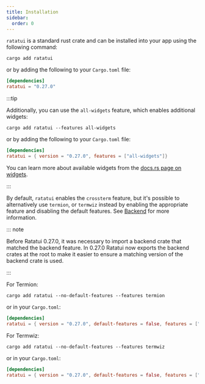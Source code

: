 ```yaml
---
title: Installation
sidebar:
  order: 0
---
```


`ratatui` is a standard rust crate and can be installed into your app using the following command:

```shell
cargo add ratatui
```

or by adding the following to your `Cargo.toml` file:

```toml
[dependencies]
ratatui = "0.27.0"
```

:::tip

Additionally, you can use the `all-widgets` feature, which enables additional widgets:

```shell
cargo add ratatui --features all-widgets
```

or by adding the following to your `Cargo.toml` file:

```toml
[dependencies]
ratatui = { version = "0.27.0", features = ["all-widgets"]}
```

You can learn more about available widgets from the
[docs.rs page on widgets](https://docs.rs/ratatui/latest/ratatui/widgets/index.html).

:::

By default, `ratatui` enables the `crossterm` feature, but it's possible to alternatively use
`termion`, or `termwiz` instead by enabling the appropriate feature and disabling the default
features. See [Backend] for more information.

::: note

Before Ratatui 0.27.0, it was necessary to import a backend crate that matched the backend feature.
In 0.27.0 Ratatui now exports the backend crates at the root to make it easier to ensure a matching
version of the backend crate is used.

:::

For Termion:

```shell
cargo add ratatui --no-default-features --features termion
```

or in your `Cargo.toml`:

```toml
[dependencies]
ratatui = { version = "0.27.0", default-features = false, features = ["termion"] }
```

For Termwiz:

```shell
cargo add ratatui --no-default-features --features termwiz
```

or in your `Cargo.toml`:

```toml
[dependencies]
ratatui = { version = "0.27.0", default-features = false, features = ["termwiz"] }
```

[Backend]: /concepts/backends/
